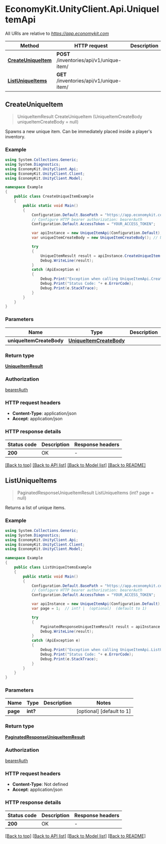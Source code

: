 # EconomyKit.UnityClient.Api.UniqueItemApi

All URIs are relative to *https://app.economykit.com*

Method | HTTP request | Description
------------- | ------------- | -------------
[**CreateUniqueItem**](UniqueItemApi.md#createuniqueitem) | **POST** /inventories/api/v1/unique-item/ | 
[**ListUniqueItems**](UniqueItemApi.md#listuniqueitems) | **GET** /inventories/api/v1/unique-item/ | 



## CreateUniqueItem

> UniqueItemResult CreateUniqueItem (UniqueItemCreateBody uniqueItemCreateBody = null)



Spawns a new unique item. Can be immediately placed inside a player's inventory.

### Example

```csharp
using System.Collections.Generic;
using System.Diagnostics;
using EconomyKit.UnityClient.Api;
using EconomyKit.UnityClient.Client;
using EconomyKit.UnityClient.Model;

namespace Example
{
    public class CreateUniqueItemExample
    {
        public static void Main()
        {
            Configuration.Default.BasePath = "https://app.economykit.com";
            // Configure HTTP bearer authorization: bearerAuth
            Configuration.Default.AccessToken = "YOUR_ACCESS_TOKEN";

            var apiInstance = new UniqueItemApi(Configuration.Default);
            var uniqueItemCreateBody = new UniqueItemCreateBody(); // UniqueItemCreateBody |  (optional) 

            try
            {
                UniqueItemResult result = apiInstance.CreateUniqueItem(uniqueItemCreateBody);
                Debug.WriteLine(result);
            }
            catch (ApiException e)
            {
                Debug.Print("Exception when calling UniqueItemApi.CreateUniqueItem: " + e.Message );
                Debug.Print("Status Code: "+ e.ErrorCode);
                Debug.Print(e.StackTrace);
            }
        }
    }
}
```

### Parameters


Name | Type | Description  | Notes
------------- | ------------- | ------------- | -------------
 **uniqueItemCreateBody** | [**UniqueItemCreateBody**](UniqueItemCreateBody.md)|  | [optional] 

### Return type

[**UniqueItemResult**](UniqueItemResult.md)

### Authorization

[bearerAuth](../README.md#bearerAuth)

### HTTP request headers

- **Content-Type**: application/json
- **Accept**: application/json


### HTTP response details
| Status code | Description | Response headers |
|-------------|-------------|------------------|
| **200** | OK |  -  |

[[Back to top]](#)
[[Back to API list]](../README.md#documentation-for-api-endpoints)
[[Back to Model list]](../README.md#documentation-for-models)
[[Back to README]](../README.md)


## ListUniqueItems

> PaginatedResponseUniqueItemResult ListUniqueItems (int? page = null)



Returns a list of unique items.

### Example

```csharp
using System.Collections.Generic;
using System.Diagnostics;
using EconomyKit.UnityClient.Api;
using EconomyKit.UnityClient.Client;
using EconomyKit.UnityClient.Model;

namespace Example
{
    public class ListUniqueItemsExample
    {
        public static void Main()
        {
            Configuration.Default.BasePath = "https://app.economykit.com";
            // Configure HTTP bearer authorization: bearerAuth
            Configuration.Default.AccessToken = "YOUR_ACCESS_TOKEN";

            var apiInstance = new UniqueItemApi(Configuration.Default);
            var page = 1;  // int? |  (optional)  (default to 1)

            try
            {
                PaginatedResponseUniqueItemResult result = apiInstance.ListUniqueItems(page);
                Debug.WriteLine(result);
            }
            catch (ApiException e)
            {
                Debug.Print("Exception when calling UniqueItemApi.ListUniqueItems: " + e.Message );
                Debug.Print("Status Code: "+ e.ErrorCode);
                Debug.Print(e.StackTrace);
            }
        }
    }
}
```

### Parameters


Name | Type | Description  | Notes
------------- | ------------- | ------------- | -------------
 **page** | **int?**|  | [optional] [default to 1]

### Return type

[**PaginatedResponseUniqueItemResult**](PaginatedResponseUniqueItemResult.md)

### Authorization

[bearerAuth](../README.md#bearerAuth)

### HTTP request headers

- **Content-Type**: Not defined
- **Accept**: application/json


### HTTP response details
| Status code | Description | Response headers |
|-------------|-------------|------------------|
| **200** | OK |  -  |

[[Back to top]](#)
[[Back to API list]](../README.md#documentation-for-api-endpoints)
[[Back to Model list]](../README.md#documentation-for-models)
[[Back to README]](../README.md)


